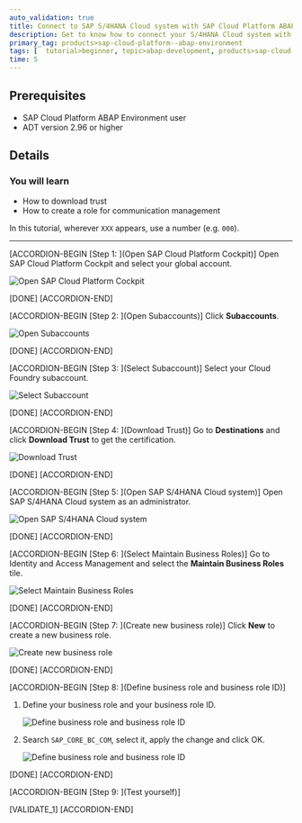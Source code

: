 ```yaml
---
auto_validation: true
title: Connect to SAP S/4HANA Cloud system with SAP Cloud Platform ABAP Environment
description: Get to know how to connect your S/4HANA Cloud system with SAP Cloud Platform ABAP Environment.
primary_tag: products>sap-cloud-platform--abap-environment
tags: [  tutorial>beginner, topic>abap-development, products>sap-cloud-platform, tutorial>license ]
time: 5
---
```


## Prerequisites  
  - SAP Cloud Platform ABAP Environment user
  - ADT version 2.96 or higher

## Details
### You will learn
  - How to download trust
  - How to create a role for communication management

In this tutorial, wherever `XXX` appears, use a number (e.g. `000`).

---


[ACCORDION-BEGIN [Step 1: ](Open SAP Cloud Platform Cockpit)]
Open SAP Cloud Platform Cockpit and select your global account.

![Open SAP Cloud Platform Cockpit](cockpit.png)

[DONE]
[ACCORDION-END]

[ACCORDION-BEGIN [Step 2: ](Open Subaccounts)]
Click **Subaccounts**.

![Open Subaccounts](subaccounts.png)

[DONE]
[ACCORDION-END]

[ACCORDION-BEGIN [Step 3: ](Select Subaccount)]
Select your Cloud Foundry subaccount.

![Select Subaccount](foundry.png)

[DONE]
[ACCORDION-END]

[ACCORDION-BEGIN [Step 4: ](Download Trust)]
Go to **Destinations** and click **Download Trust** to get the certification.

![Download Trust](trust.png)

[DONE]
[ACCORDION-END]

[ACCORDION-BEGIN [Step 5: ](Open SAP S/4HANA Cloud system)]
Open SAP S/4HANA Cloud system as an administrator.

![Open SAP S/4HANA Cloud system](s4hana.png)

[DONE]
[ACCORDION-END]

[ACCORDION-BEGIN [Step 6: ](Select Maintain Business Roles)]
Go to Identity and Access Management and select the **Maintain Business Roles** tile.

![Select Maintain Business Roles](identity.png)

[DONE]
[ACCORDION-END]

[ACCORDION-BEGIN [Step 7: ](Create new business role)]
Click **New** to create a new business role.

![Create new business role](new.png)

[DONE]
[ACCORDION-END]

[ACCORDION-BEGIN [Step 8: ](Define business role and business role ID)]

  1. Define your business role and your business role ID.

      ![Define business role and business role ID](role.png)

  2. Search `SAP_CORE_BC_COM`, select it, apply the change and click OK.

      ![Define business role and business role ID](add.png)


[DONE]
[ACCORDION-END]

[ACCORDION-BEGIN [Step 9: ](Test yourself)]

[VALIDATE_1]
[ACCORDION-END]
